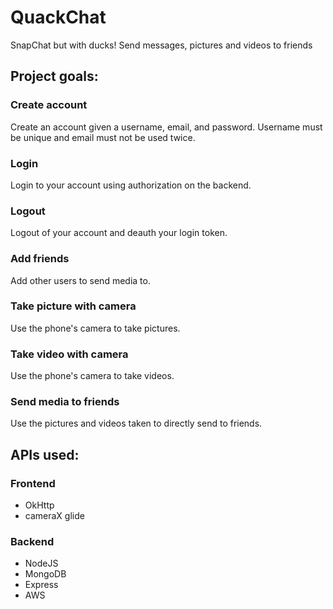 # QuackChat
SnapChat but with ducks!
Send messages, pictures and videos to friends

## Project goals:
### Create account
Create an account given a username, email, and password.
Username must be unique and email must not be used twice.
### Login
Login to your account using authorization on the backend.
### Logout
Logout of your account and deauth your login token.
### Add friends
Add other users to send media to.
### Take picture with camera
Use the phone's camera to take pictures.
### Take video with camera
Use the phone's camera to take videos.
### Send media to friends
Use the pictures and videos taken to directly send to friends.


## APIs used:
### Frontend
* OkHttp
* cameraX
  glide

### Backend
* NodeJS
* MongoDB
* Express
* AWS

